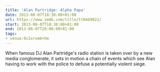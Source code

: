 ```yaml
---
title: 'Alan Partridge: Alpha Papa'
date: 2013-08-07T18:30:00+01:00
url: https://www.imdb.com/title/tt0469021/
start: 2013-08-07T18:30:00+01:00
end: 2013-08-07T20:00:00+01:00
tags:
- venue:9c2xrvm6+hm
---
```

When famous DJ Alan Partridge's radio station is taken over by a new media conglomerate, it sets in motion a chain of events which see Alan having to work with the police to defuse a potentially violent siege.
